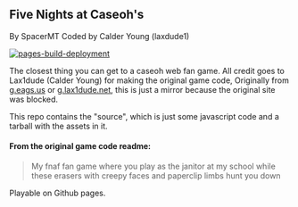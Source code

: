 ## Five Nights at Caseoh's
By SpacerMT
Coded by Calder Young (laxdude1)

[![pages-build-deployment](https://github.com/catfoolyou/Five-Nights-At-Winstons/actions/workflows/pages/pages-build-deployment/badge.svg)](https://github.com/catfoolyou/Five-Nights-At-Winstons/actions/workflows/pages/pages-build-deployment)

The closest thing you can get to a caseoh web fan game. All credit goes to Lax1dude (Calder Young) for making the original game code,
Originally from [g.eags.us](https://g.deev.is/fnaw/) or [g.lax1dude.net](https://g.lax1dude.net/fnaw/), this is just a mirror because the original site was blocked.

This repo contains the "source", which is just some javascript code and a tarball with the assets in it.

#### From the original game code readme:
>My fnaf fan game where you play as the janitor at my school while these erasers with creepy faces and paperclip limbs hunt you down

Playable on Github pages.
